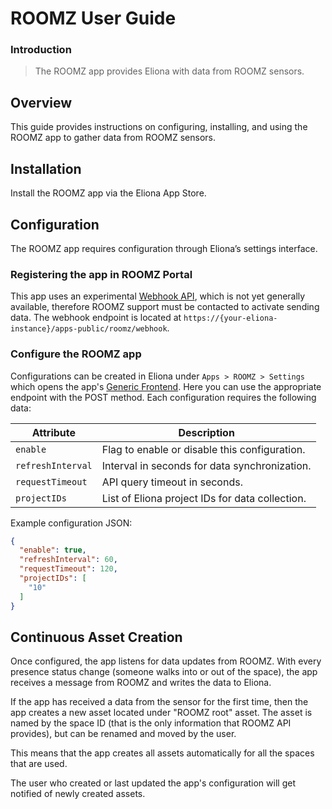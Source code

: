 # ROOMZ User Guide

### Introduction

> The ROOMZ app provides Eliona with data from ROOMZ sensors.

## Overview

This guide provides instructions on configuring, installing, and using the ROOMZ app to gather data from ROOMZ sensors.

## Installation

Install the ROOMZ app via the Eliona App Store.

## Configuration

The ROOMZ app requires configuration through Eliona’s settings interface.

### Registering the app in ROOMZ Portal

This app uses an experimental [Webhook API](https://github.com/roomz-io/openapi), which is not yet generally available, therefore ROOMZ support must be contacted to activate sending data. The webhook endpoint is located at `https://{your-eliona-instance}/apps-public/roomz/webhook`.

### Configure the ROOMZ app 

Configurations can be created in Eliona under `Apps > ROOMZ > Settings` which opens the app's [Generic Frontend](https://doc.eliona.io/collection/v/eliona-english/manuals/settings/apps). Here you can use the appropriate endpoint with the POST method. Each configuration requires the following data:

| Attribute         | Description                                                                     |
|-------------------|---------------------------------------------------------------------------------|
| `enable`          | Flag to enable or disable this configuration.                                   |
| `refreshInterval` | Interval in seconds for data synchronization.                                   |
| `requestTimeout`  | API query timeout in seconds.                                                   |
| `projectIDs`      | List of Eliona project IDs for data collection.                                 |

Example configuration JSON:

```json
{
  "enable": true,
  "refreshInterval": 60,
  "requestTimeout": 120,
  "projectIDs": [
    "10"
  ]
}
```

## Continuous Asset Creation

Once configured, the app listens for data updates from ROOMZ. With every presence status change (someone walks into or out of the space), the app receives a message from ROOMZ and writes the data to Eliona.

If the app has received a data from the sensor for the first time, then the app creates a new asset located under "ROOMZ root" asset. The asset is named by the space ID (that is the only information that ROOMZ API provides), but can be renamed and moved by the user.

This means that the app creates all assets automatically for all the spaces that are used.

The user who created or last updated the app's configuration will get notified of newly created assets.
